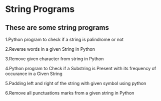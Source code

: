 # String Programs

## These are some string programs

1.Python program to check if a string is palindrome or not

2.Reverse words in a given String in Python

3.Remove given character from string in Python

4.Python program to Check if a Substring is Present with its frequency of occurance in a Given String

5.Padding left and right of the string with given symbol using python

6.Remove all punctuations marks from a given string in Python
